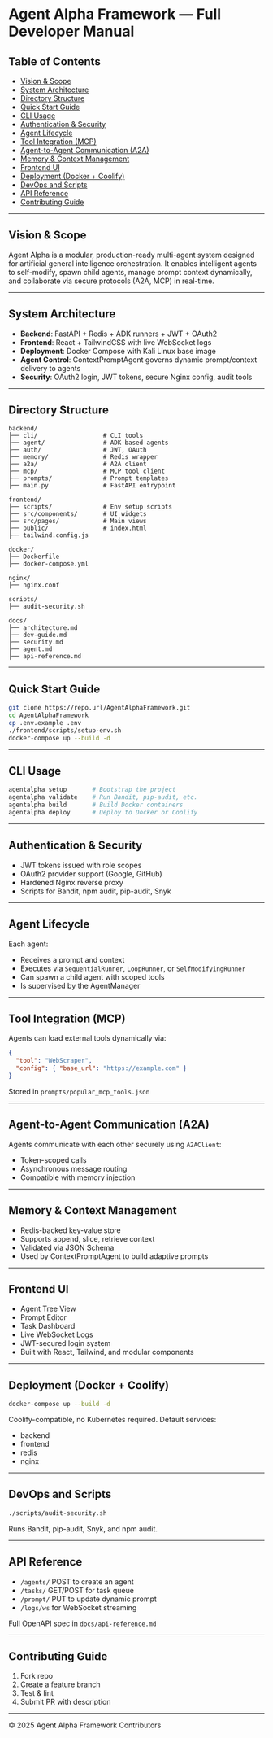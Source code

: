 
# Agent Alpha Framework — Full Developer Manual

## Table of Contents
- [Vision & Scope](#vision--scope)
- [System Architecture](#system-architecture)
- [Directory Structure](#directory-structure)
- [Quick Start Guide](#quick-start-guide)
- [CLI Usage](#cli-usage)
- [Authentication & Security](#authentication--security)
- [Agent Lifecycle](#agent-lifecycle)
- [Tool Integration (MCP)](#tool-integration-mcp)
- [Agent-to-Agent Communication (A2A)](#agent-to-agent-communication-a2a)
- [Memory & Context Management](#memory--context-management)
- [Frontend UI](#frontend-ui)
- [Deployment (Docker + Coolify)](#deployment-docker--coolify)
- [DevOps and Scripts](#devops-and-scripts)
- [API Reference](#api-reference)
- [Contributing Guide](#contributing-guide)

---

## Vision & Scope

Agent Alpha is a modular, production-ready multi-agent system designed for artificial general intelligence orchestration. It enables intelligent agents to self-modify, spawn child agents, manage prompt context dynamically, and collaborate via secure protocols (A2A, MCP) in real-time.

---

## System Architecture

- **Backend**: FastAPI + Redis + ADK runners + JWT + OAuth2
- **Frontend**: React + TailwindCSS with live WebSocket logs
- **Deployment**: Docker Compose with Kali Linux base image
- **Agent Control**: ContextPromptAgent governs dynamic prompt/context delivery to agents
- **Security**: OAuth2 login, JWT tokens, secure Nginx config, audit tools

---

## Directory Structure

```
backend/
├── cli/                  # CLI tools
├── agent/                # ADK-based agents
├── auth/                 # JWT, OAuth
├── memory/               # Redis wrapper
├── a2a/                  # A2A client
├── mcp/                  # MCP tool client
├── prompts/              # Prompt templates
├── main.py               # FastAPI entrypoint

frontend/
├── scripts/              # Env setup scripts
├── src/components/       # UI widgets
├── src/pages/            # Main views
├── public/               # index.html
├── tailwind.config.js

docker/
├── Dockerfile
├── docker-compose.yml

nginx/
├── nginx.conf

scripts/
├── audit-security.sh

docs/
├── architecture.md
├── dev-guide.md
├── security.md
├── agent.md
├── api-reference.md
```

---

## Quick Start Guide

```bash
git clone https://repo.url/AgentAlphaFramework.git
cd AgentAlphaFramework
cp .env.example .env
./frontend/scripts/setup-env.sh
docker-compose up --build -d
```

---

## CLI Usage

```bash
agentalpha setup       # Bootstrap the project
agentalpha validate    # Run Bandit, pip-audit, etc.
agentalpha build       # Build Docker containers
agentalpha deploy      # Deploy to Docker or Coolify
```

---

## Authentication & Security

- JWT tokens issued with role scopes
- OAuth2 provider support (Google, GitHub)
- Hardened Nginx reverse proxy
- Scripts for Bandit, npm audit, pip-audit, Snyk

---

## Agent Lifecycle

Each agent:
- Receives a prompt and context
- Executes via `SequentialRunner`, `LoopRunner`, or `SelfModifyingRunner`
- Can spawn a child agent with scoped tools
- Is supervised by the AgentManager

---

## Tool Integration (MCP)

Agents can load external tools dynamically via:
```json
{
  "tool": "WebScraper",
  "config": { "base_url": "https://example.com" }
}
```

Stored in `prompts/popular_mcp_tools.json`

---

## Agent-to-Agent Communication (A2A)

Agents communicate with each other securely using `A2AClient`:
- Token-scoped calls
- Asynchronous message routing
- Compatible with memory injection

---

## Memory & Context Management

- Redis-backed key-value store
- Supports append, slice, retrieve context
- Validated via JSON Schema
- Used by ContextPromptAgent to build adaptive prompts

---

## Frontend UI

- Agent Tree View
- Prompt Editor
- Task Dashboard
- Live WebSocket Logs
- JWT-secured login system
- Built with React, Tailwind, and modular components

---

## Deployment (Docker + Coolify)

```bash
docker-compose up --build -d
```

Coolify-compatible, no Kubernetes required. Default services:
- backend
- frontend
- redis
- nginx

---

## DevOps and Scripts

```bash
./scripts/audit-security.sh
```

Runs Bandit, pip-audit, Snyk, and npm audit.

---

## API Reference

- `/agents/` POST to create an agent
- `/tasks/` GET/POST for task queue
- `/prompt/` PUT to update dynamic prompt
- `/logs/ws` for WebSocket streaming

Full OpenAPI spec in `docs/api-reference.md`

---

## Contributing Guide

1. Fork repo
2. Create a feature branch
3. Test & lint
4. Submit PR with description

---

© 2025 Agent Alpha Framework Contributors
